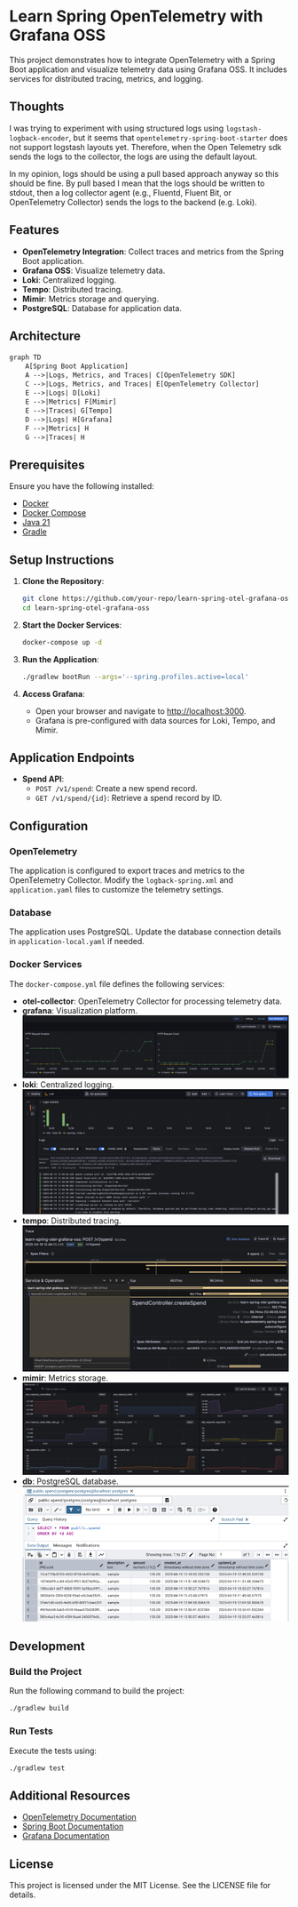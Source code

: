 # Learn Spring OpenTelemetry with Grafana OSS

This project demonstrates how to integrate OpenTelemetry with a Spring Boot application and visualize telemetry data using Grafana OSS. It includes services for distributed tracing, metrics, and logging.

## Thoughts

I was trying to experiment with using structured logs using `logstash-logback-encoder`,
but it seems that `opentelemetry-spring-boot-starter` does not support logstash layouts yet. 
Therefore, when the Open Telemetry sdk sends the logs to the collector, the logs are using the default layout.

In my opinion, logs should be using a pull based approach anyway so this should be fine.
By pull based I mean that the logs should be written to stdout, then a log collector agent (e.g., Fluentd, Fluent Bit, or OpenTelemetry Collector)
sends the logs to the backend (e.g. Loki).

## Features

- **OpenTelemetry Integration**: Collect traces and metrics from the Spring Boot application.
- **Grafana OSS**: Visualize telemetry data.
- **Loki**: Centralized logging.
- **Tempo**: Distributed tracing.
- **Mimir**: Metrics storage and querying.
- **PostgreSQL**: Database for application data.


## Architecture
```mermaid
graph TD
    A[Spring Boot Application]
    A -->|Logs, Metrics, and Traces| C[OpenTelemetry SDK]
    C -->|Logs, Metrics, and Traces| E[OpenTelemetry Collector]
    E -->|Logs| D[Loki]
    E -->|Metrics| F[Mimir]
    E -->|Traces| G[Tempo]
    D -->|Logs| H[Grafana]
    F -->|Metrics| H
    G -->|Traces| H
```

## Prerequisites

Ensure you have the following installed:

- [Docker](https://www.docker.com/)
- [Docker Compose](https://docs.docker.com/compose/)
- [Java 21](https://jdk.java.net/21/)
- [Gradle](https://gradle.org/)

## Setup Instructions

1. **Clone the Repository**:
   ```bash
   git clone https://github.com/your-repo/learn-spring-otel-grafana-oss.git
   cd learn-spring-otel-grafana-oss
   ```

2. **Start the Docker Services**:
   ```bash
   docker-compose up -d
   ```

3. **Run the Application**:
   ```bash
   ./gradlew bootRun --args='--spring.profiles.active=local'
   ```

4. **Access Grafana**:
   - Open your browser and navigate to [http://localhost:3000](http://localhost:3000).
   - Grafana is pre-configured with data sources for Loki, Tempo, and Mimir.

## Application Endpoints

- **Spend API**:
  - `POST /v1/spend`: Create a new spend record.
  - `GET /v1/spend/{id}`: Retrieve a spend record by ID.

## Configuration

### OpenTelemetry

The application is configured to export traces and metrics to the OpenTelemetry Collector. Modify the `logback-spring.xml` and `application.yaml` files to customize the telemetry settings.

### Database

The application uses PostgreSQL. Update the database connection details in `application-local.yaml` if needed.

### Docker Services

The `docker-compose.yml` file defines the following services:

- **otel-collector**: OpenTelemetry Collector for processing telemetry data.
- **grafana**: Visualization platform.
![grafana.png](docs/grafana.png)
- **loki**: Centralized logging.
![loki.png](docs/loki.png)
- **tempo**: Distributed tracing.
![tempo.png](docs/tempo.png)
- **mimir**: Metrics storage.
![mimir.png](docs/mimir.png)
- **db**: PostgreSQL database.
![postgres.png](docs/postgres.png)
## Development

### Build the Project

Run the following command to build the project:
```bash
./gradlew build
```

### Run Tests

Execute the tests using:
```bash
./gradlew test
```

## Additional Resources

- [OpenTelemetry Documentation](https://opentelemetry.io/docs/)
- [Spring Boot Documentation](https://spring.io/projects/spring-boot)
- [Grafana Documentation](https://grafana.com/docs/)

## License

This project is licensed under the MIT License. See the LICENSE file for details.
